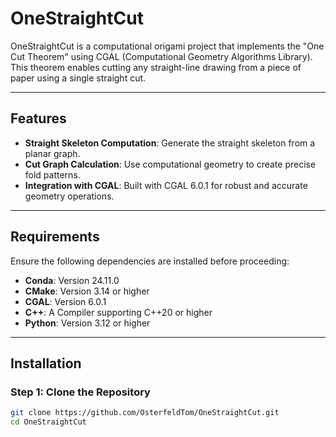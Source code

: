  # **OneStraightCut**

OneStraightCut is a computational origami project that implements the "One Cut Theorem" using CGAL (Computational Geometry Algorithms Library). This theorem enables cutting any straight-line drawing from a piece of paper using a single straight cut.

---

## **Features**
- **Straight Skeleton Computation**: Generate the straight skeleton from a planar graph.
- **Cut Graph Calculation**: Use computational geometry to create precise fold patterns.
- **Integration with CGAL**: Built with CGAL 6.0.1 for robust and accurate geometry operations.

---

## **Requirements**
Ensure the following dependencies are installed before proceeding:
- **Conda**: Version 24.11.0
- **CMake**: Version 3.14 or higher
- **CGAL**: Version 6.0.1
- **C++**: A Compiler supporting C++20 or higher
- **Python**: Version 3.12 or higher

---

## **Installation**
### Step 1: Clone the Repository
```bash
git clone https://github.com/OsterfeldTom/OneStraightCut.git
cd OneStraightCut
